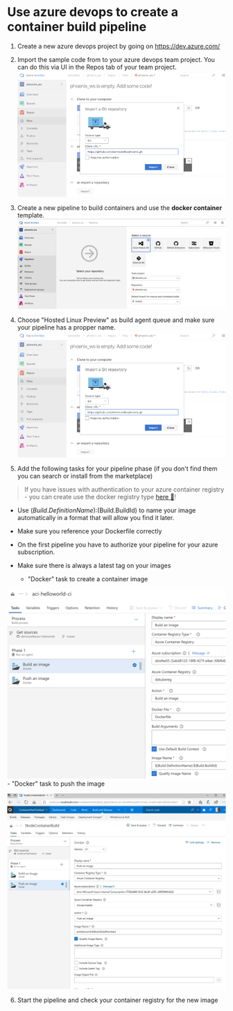 # Use azure devops to create a container build pipeline

1. Create a new azure devops project by going on https://dev.azure.com/ 

2. Import the sample code from to your azure devops team project. You can do this via UI in the Repos tab of your team project.
![](images/azuredevops_import_project.png)

3. Create a new pipeline to build containers and use the **docker container** template.
![](images/azuredevops_new_pipeline.png)

4. Choose "Hosted Linux Preview" as build agent queue and make sure your pipeline has a propper name.
![](images/azuredevops_import_project.png)

5. Add the following tasks for your pipeline phase (if you don't find them you can search or install from the marketplace)

> If you have issues with authentication to your azure container registry - you can create use the docker registry type  [here :blue_book:](azuredevops_service_connection.md)!

- Use $(Build.DefinitionName):$(Build.BuildId) to name your image automatically in a format that will allow you find it later. 
- Make sure you reference your Dockerfile correctly
- On the first pipeline you have to authorize your pipeline for your azure subscription.
- Make sure there is always a latest tag on your images

    - "Docker" task to create a container image

![](images/vstsbuild.png)
    - "Docker" task to push the image
    
![](images/vstshelloworldpushimage.jpg)

6. Start the pipeline and check your container registry for the new image
